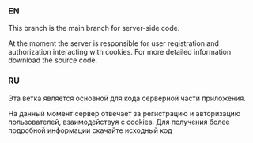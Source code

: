 <h3>EN</h3> This branch is the main branch for server-side code.

At the moment the server is responsible for user registration and authorization interacting with cookies. For more detailed information download the source code.

<h3>RU </h3> Эта ветка является основной для кода серверной части приложения.

На данный момент сервер отвечает за регистрацию и авторизацию пользователей, взаимодействуя с cookies. Для получения более подробной информации скачайте исходный код
